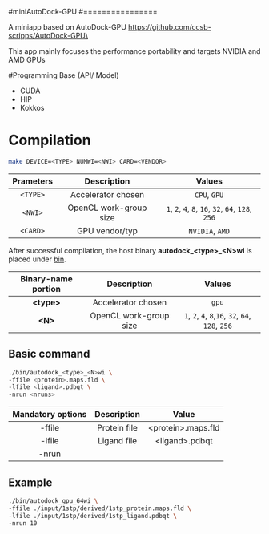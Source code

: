 #miniAutoDock-GPU 
#================ 

 A miniapp based on AutoDock-GPU https://github.com/ccsb-scripps/AutoDock-GPU\ 

This app mainly focuses the performance portability and targets NVIDIA and AMD GPUs 
 

#Programming Base (API/ Model) 

* CUDA 
* HIP 
* Kokkos 

 

# Compilation 

```zsh 
make DEVICE=<TYPE> NUMWI=<NWI> CARD=<VENDOR> 
``` 
|  Prameters | Description            | Values                                             |
|:----------:|:----------------------:|:--------------------------------------------------:|
| `<TYPE>`   | Accelerator chosen     | `CPU`, `GPU`                                       |
| `<NWI>`    | OpenCL work-group size | `1`, `2`, `4`, `8`, `16`, `32`, `64`, `128`, `256` |
| `<CARD>`   | GPU vendor/typ         | `NVIDIA`, `AMD`                                    |


After successful compilation, the host binary **autodock_&lt;type&gt;_&lt;N&gt;wi** is placed under [bin](./bin).

| Binary-name portion | Description            | Values                                            |
|:-------------------:|:----------------------:|:-------------------------------------------------:|
| **&lt;type&gt;**    | Accelerator chosen     | `gpu`                                      |
| **&lt;N&gt;**       | OpenCL work-group size | `1`, `2`, `4`, `8`,`16`, `32`, `64`, `128`, `256` |



## Basic command 

```zsh 
./bin/autodock_<type>_<N>wi \ 
-ffile <protein>.maps.fld \ 
-lfile <ligand>.pdbqt \ 
-nrun <nruns> 
``` 

| Mandatory options | Description   | Value                     |
|:-----------------:|:-------------:|:-------------------------:|
| -ffile            |Protein file   |&lt;protein&gt;.maps.fld   |
| -lfile            |Ligand file    |&lt;ligand&gt;.pdbqt       |
| -nrun		    |               |                           |	

## Example 

```zsh 
./bin/autodock_gpu_64wi \ 
-ffile ./input/1stp/derived/1stp_protein.maps.fld \ 
-lfile ./input/1stp/derived/1stp_ligand.pdbqt \ 
-nrun 10 
``` 

 

 
